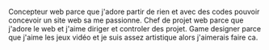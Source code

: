 Concepteur web parce que j'adore partir de rien et avec des codes pouvoir concevoir un site web sa me passionne.
Chef de projet web parce que j'adore le web et j'aime diriger et controler des projet.
Game designer parce que j'aime les jeux vidéo et je suis assez artistique alors j'aimerais faire ca.

